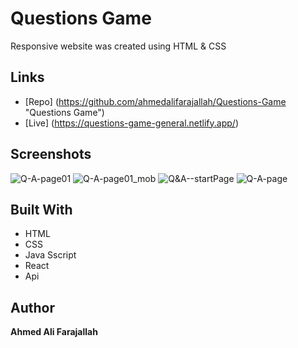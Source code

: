 # Questions Game

Responsive website was created using HTML &amp; CSS 


## Links
- [Repo] (<https://github.com/ahmedalifarajallah/Questions-Game> "Questions Game")
- [Live] (<https://questions-game-general.netlify.app/>)


## Screenshots
![Q-A-page01](https://user-images.githubusercontent.com/126039300/222586331-52a172e1-1ea2-46d3-beac-fb253b0e063d.jpeg)
![Q-A-page01_mob](https://user-images.githubusercontent.com/126039300/222586346-bc049bb5-a76a-4c19-ae74-08a30de19299.jpeg)
![Q&A--startPage](https://user-images.githubusercontent.com/126039300/222586355-a60a8f1a-52a9-47e4-b52a-61298019ae21.jpeg)
![Q-A-page](https://user-images.githubusercontent.com/126039300/222586357-e3479a7f-ee60-426e-bc41-8cd7a425ac69.jpeg)


## Built With
- HTML
- CSS
- Java Sscript
- React 
- Api

## Author
**Ahmed Ali Farajallah**
